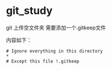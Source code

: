 # git_study
git 上传空文件夹 需要添加一个.gitkeep文件

内容如下：

```
# Ignore everything in this directory
*
# Except this file !.gitkeep
```



